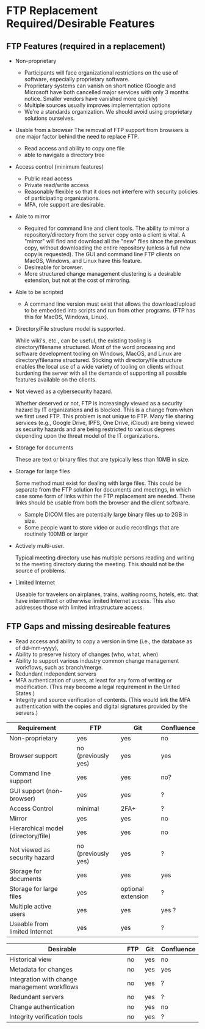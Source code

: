 # FTP Replacement Required/Desirable Features

## FTP Features (required in a replacement)

* Non-proprietary 

   * Participants will face organizational restrictions on the use of software, especially proprietary software.  
   * Proprietary systems can vanish on short notice (Google and Microsoft have both cancelled major services with only 3 months notice.  Smaller vendors have vanished more quickly)
   * Multiple sources usually improves implementation options
   * We're a standards organization.  We should avoid using proprietary solutions ourselves.

* Usable from a browser 
    The removal of FTP support from browsers is one major factor behind the need to replace FTP.
    * Read access and ability to copy one file
    * able to navigate a directory tree

* Access control  (minimum features)
    * Public read access
    * Private read/write access
    * Reasonably flexible so that it does not interfere with security policies of participating organizations.
    * MFA, role support are desirable.

* Able to mirror 
    * Required for command line and client tools.  The ability to mirror a repository/directory from the server copy onto a client is vital.  A "mirror" will find and download all the "new" files since the previous copy, without downloading the entire repository (unless a full new copy is requested).  The GUI and command line FTP clients on MacOS, Windows, and Linux have this feature.
    * Desireable for browser. 
    * More structured change management clustering is a desirable extension, but not at the cost of mirroring.

* Able to be scripted
    * A command line version must exist that allows the download/upload to be embedded into scripts and run from other programs. (FTP has this for MacOS, Windows, Linux).

* Directory/File structure model is supported.  

    While wiki's, etc., can be useful, the existing tooling is directory/filename structured.  Most of the word processing and software development tooling on Windows, MacOS, and Linux are directory/filename structured.  Sticking with directory/file structure enables the local use of a wide variety of tooling on clients without burdening the server with all the demands of supporting all possible features available on the clients.

* Not viewed as a cybersecurity hazard.  

    Whether deserved or not, FTP is increasingly viewed as a security hazard by IT organizations and is blocked.  This is a change from when we first used FTP.  This problem is not unique to FTP.  Many file sharing services (e.g., Google Drive, IPFS, One Drive, iCloud) are being viewed as security hazards and are being restricted to various degrees depending upon the threat model of the IT organizations.

* Storage for documents

    These are text or binary files that are typically less than 10MB in size.

* Storage for large files

    Some method must exist for dealing with large files.  This could be separate from the FTP solution for documents and meetings, in which case some form of links within the FTP replacement are needed.  These links should be usable from both the browser and the client software.
    * Sample DICOM files are potentially large binary files up to 2GB in size.
    * Some people want to store video or audio recordings that are routinely 100MB or larger

* Actively multi-user.

    Typical meeting directory use has multiple persons reading and writing to the meeting directory during the meeting. This should not be the source of problems.

* Limited Internet

    Useable for travelers on airplanes, trains, waiting rooms, hotels, etc. that have intermittent or otherwise limited Internet access.  This also addresses those with limited infrastructure access.


## FTP Gaps and missing desireable features

* Read access and ability to copy a version in time (i.e., the database as of dd-mm-yyyy), 
* Ability to preserve history of changes (who, what, when)
* Ability to support various industry common change management workflows, such as branch/merge.
* Redundant independent servers
* MFA authentication of users, at least for any form of writing or modification.  (This may become a legal requirement in the United States.)
* Integrity and source verification of contents.  (This would link the MFA authentication with the copies and digital signatures provided by the servers.)

| Requirement | | FTP | Git | Confluence |
|-------------|-------|-----|-----|-----|
| Non-proprietary | | yes | yes | no |
| Browser support | | no (previously yes) | yes | yes | 
| Command line support | | yes | yes | no? |
| GUI support (non-browser) | | yes | yes | ? |
| Access Control | | minimal | 2FA+ | ?|
| Mirror | | yes | yes | no |
| Hierarchical model (directory/file) | | yes | yes | no |
| Not viewed as security hazard | | no (previously yes) | yes | ? |
| Storage for documents | | yes | yes | yes |
| Storage for large files | | yes | optional extension | ? |
| Multiple active users | | yes | yes | yes ?|
| Useable from limited Internet | | yes | yes | ? |


| Desirable | | FTP | Git | Confluence |
|-----------|-------|-----|-----|---|
| Historical view | | no | yes | no |
| Metadata for changes | | no | yes | yes |
| Integration with change management workflows | | no | yes | ? | 
| Redundant servers | | no | yes | ? |
| Change authentication | | no | yes | no |
| Integrity verification tools | | no | yes | ? |